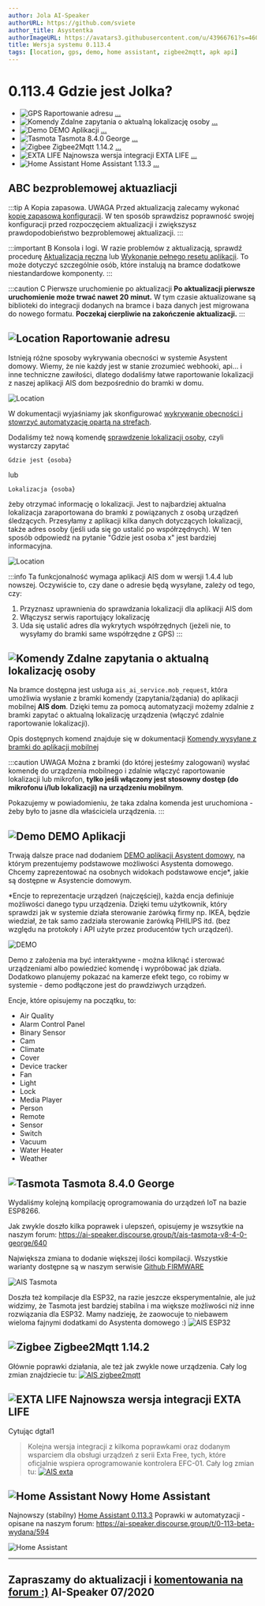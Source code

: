 ```yaml
---
author: Jola AI-Speaker
authorURL: https://github.com/sviete
author_title: Asystentka
authorImageURL: https://avatars3.githubusercontent.com/u/43966761?s=460&v=4
title: Wersja systemu 0.113.4
tags: [location, gps, demo, home assistant, zigbee2mqtt, apk api]
---
```


# 0.113.4 Gdzie jest Jolka?

- ![GPS](/img/en/blog/202008/spy.png) Raportowanie adresu [...](/blog/2020/08/12/release-notes#location-raportowanie-adresu)
- ![Komendy](/img/en/blog/202007/mobile-request.png) Zdalne zapytania o aktualną lokalizację osoby [...](/blog/2020/08/12/release-notes#komendy-zdalne-zapytania-o-aktualną-lokalizacje-osoby) 
- ![Demo](/img/en/blog/202008/demo_icon.png) DEMO Aplikacji [...](/blog/2020/08/12/release-notes#demo-demo-aplikacji)
- ![Tasmota](/img/en/blog/202005/tasmota_small.png) Tasmota 8.4.0 George [...](/blog/2020/08/12/release-notes#tasmota-tasmota-840-george)
- ![Zigbee](/img/en/blog/202007/zigbee.png) Zigbee2Mqtt 1.14.2 [...](/blog/2020/08/12/release-notes#zigbee-zigbee2mqtt-1142)
- ![EXTA LIFE](/img/en/blog/202007/exta_life.png) Najnowsza wersja integracji EXTA LIFE [...](/blog/2020/08/12/release-notes#exta-life-najnowsza-wersja-integracji-exta-life)
- ![Home Assistant](/img/en/blog/202007/hass.png) Home Assistant 1.13.3 [...](/blog/2020/08/12/release-notes#home-assistant-nowy-home-assistant)


<!--truncate-->

## ABC bezproblemowej aktuazliacji

:::tip A Kopia zapasowa.
UWAGA Przed aktualizacją zalecamy wykonać [kopię zapasową konfiguracji](/docs/ais_bramka_configuration_software#kopia-zapasowa-konfiguracji). W ten sposób sprawdzisz poprawność swojej konfiguracji przed rozpoczęciem aktualizacji i zwiększysz prawdopodobieństwo bezproblemowej aktualizacji.
:::

:::important B Konsola i logi.
W razie problemów z aktualizacją, sprawdź procedurę [Aktualizacja ręczna](/docs/ais_bramka_update_manual) lub [Wykonanie pełnego resetu aplikacji](/docs/ais_bramka_reset_ais_step_by_step).
To może dotyczyć szczególnie osób, które instalują na bramce dodatkowe niestandardowe komponenty.
:::

:::caution C Pierwsze uruchomienie po aktualizacji
 **Po aktualizacji pierwsze uruchomienie może trwać nawet 20 minut.**
 W tym czasie aktualizowane są biblioteki do integracji dodanych na bramce i baza danych jest migrowana do nowego formatu.
 **Poczekaj cierpliwie na zakończenie aktualizacji.**
:::


## ![Location](/img/en/blog/202008/spy.png) Raportowanie adresu


Istnieją różne sposoby wykrywania obecności w systemie Asystent domowy. Wiemy, że nie każdy jest w stanie zrozumieć webhooki, api... i inne techniczne zawiłości, dlatego dodaliśmy łatwe raportowanie lokalizacji z naszej aplikacji AIS dom bezpośrednio do bramki w domu.

![Location](/img/en/blog/202008/presence_detection_00.png)

W dokumentacji wyjaśniamy jak skonfigurować [wykrywanie obecności i stowrzyć automatyzację opartą na strefach](/docs/ais_bramka_presence_detection). 

Dodaliśmy też nową komendę [sprawdzenie lokalizacji osoby](/docs/ais_app_assistent_commands/#sprawdzenie-lokalizacji-osoby), czyli wystarczy zapytać 

```text
Gdzie jest {osoba}
```
lub

```text
Lokalizacja {osoba}
```

żeby otrzymać informację o lokalizacji. Jest to najbardziej aktualna lokalizacja zaraportowana do bramki z powiązanych z osobą urządzeń śledzących.
Przesyłamy z aplikacji kilka danych dotyczących lokalizacji, także adres osoby (jeśli uda się go ustalić po współrzędnych). W ten sposób odpowiedź na pytanie "Gdzie jest osoba x" jest bardziej informacyjna.

![Location](/img/en/blog/202008/person_info.png)


:::info Ta funkcjonalność wymaga aplikacji AIS dom w wersji 1.4.4 lub nowszej.
Oczywiście to, czy dane o adresie będą wysyłane, zależy od tego, czy:

1. Przyznasz uprawnienia do sprawdzania lokalizacji dla aplikacji AIS dom
2. Włączysz serwis raportujący lokalizację
3. Uda się ustalić adres dla wykrytych współrzędnych (jeżeli nie, to wysyłamy do bramki same współrzędne z GPS)
:::



## ![Komendy](/img/en/blog/202007/mobile-request.png) Zdalne zapytania o aktualną lokalizację osoby 

Na bramce dostępna jest usługa ``ais_ai_service.mob_request``, która umożliwia wysłanie z bramki komendy (zapytania/żądania) do aplikacji mobilnej **AIS dom**.
Dzięki temu za pomocą automatyzacji możemy zdalnie z bramki zapytać o aktualną lokalizację urządzenia (włączyć zdalnie raportowanie lokalizacji).

Opis dostępnych komend znajduje się w dokumentacji [Komendy wysyłane z bramki do aplikacji mobilnej](/docs/ais_app_android_dom#komendy-wysyłane-z-bramki-do-aplikacji-mobilnej)


:::caution UWAGA
Można z bramki (do której jesteśmy zalogowani) wysłać komendę do urządzenia mobilnego i zdalnie włączyć raportowanie lokalizacji lub mikrofon, **tylko jeśli włączony jest stosowny dostęp (do mikrofonu i/lub lokalizacji) na urządzeniu mobilnym**.

Pokazujemy w powiadomieniu, że taka zdalna komenda jest uruchomiona - żeby było to jasne dla właściciela urządzenia.
:::


## ![Demo](/img/en/blog/202008/demo_icon.png) DEMO Aplikacji


Trwają dalsze prace nad dodaniem [DEMO aplikacji Asystent domowy](https://demo.ai-speaker.com/), na którym prezentujemy podstawowe możliwości Asystenta domowego.
Chcemy zaprezentować na osobnych widokach podstawowe encje*, jakie są dostępne w Asystencie domowym. 

*Encje to reprezentacje urządzeń (najczęściej), każda encja definiuje możliwości danego typu urządzenia.
Dzięki temu użytkownik, który sprawdzi jak w systemie działa sterowanie żarówką firmy np. IKEA, będzie wiedział, że tak samo zadziała sterowanie żarówką PHILIPS itd. (bez względu na protokoły i API użyte przez producentów tych urządzeń).

![DEMO](/img/en/blog/202008/demo.png)

Demo z założenia ma być interaktywne - można kliknąć i sterować urządzeniami albo powiedzieć komendę i wypróbować jak działa. Dodatkowo planujemy pokazać na kamerze efekt tego, co robimy w systemie - demo podłączone jest do prawdziwych urządzeń.

Encje, które opisujemy na początku, to:
- Air Quality
- Alarm Control Panel
- Binary Sensor
- Cam
- Climate
- Cover
- Device tracker
- Fan
- Light
- Lock
- Media Player
- Person
- Remote
- Sensor
- Switch
- Vacuum
- Water Heater
- Weather


## ![Tasmota](/img/en/blog/202005/tasmota_small.png) Tasmota 8.4.0 George

Wydaliśmy kolejną kompilację oprogramowania do urządzeń IoT na bazie ESP8266. 

Jak zwykle doszło kilka poprawek i ulepszeń, opisujemy je wszsytkie na naszym forum:
https://ai-speaker.discourse.group/t/ais-tasmota-v8-4-0-george/640

Największa zmiana to dodanie większej ilości kompilacji. Wszystkie warianty dostępne są w naszym serwisie [Github FIRMWARE](https://github.com/sviete/AIS-Tasmota/tree/firmware)

![AIS Tasmota](/img/en/blog/202008/ais_tasmota.png)

Doszła też kompilacje dla ESP32, na razie jeszcze eksperymentalnie, ale już widzimy, że Tasmota jest bardziej stabilna i ma większe możliwości niż inne rozwiązania dla ESP32. 
Mamy nadzieję, że zaowocuje to niebawem wieloma fajnymi dodatkami do Asystenta domowego :)
![AIS ESP32](/img/en/blog/202008/ESP32.png)



## ![Zigbee](/img/en/blog/202007/zigbee.png) Zigbee2Mqtt 1.14.2

Głównie poprawki działania, ale też jak zwykle nowe urządzenia. Cały log zmian znajdziecie tu:
[![AIS zigbee2mqtt](/img/en/blog/202008/zigbee2mqtt.png)](https://github.com/Koenkk/zigbee2mqtt/releases/tag/1.14.2)


## ![EXTA LIFE](/img/en/blog/202007/exta_life.png) Najnowsza wersja integracji EXTA LIFE

Cytując dgtal1
> Kolejna wersja integracji z kilkoma poprawkami oraz dodanym wsparciem dla obsługi urządzeń z serii Exta Free, tych, które oficjalnie wspiera oprogramowanie kontrolera EFC-01.
Cały log zmian tu:
[![AIS exta](/img/en/blog/202008/exta.png)](https://github.com/dgtal1/extalife_custom_component/releases/tag/2.0b2)


## ![Home Assistant](/img/en/blog/202007/hass.png) Nowy Home Assistant


Najnowszy (stabilny) [Home Assistant 0.113.3](https://www.home-assistant.io/blog/2020/07/22/release-113/)
Poprawki w automatyzacji - opisane na naszym forum: https://ai-speaker.discourse.group/t/0-113-beta-wydana/594

![Home Assistant](/img/en/blog/202008/ha_0.13.3.png)



----
Zapraszamy do aktualizacji i [komentowania na forum :)](https://ai-speaker.discourse.group/)
AI-Speaker 07/2020
----
